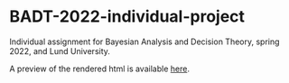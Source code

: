 # BADT-2022-individual-project

Individual assignment for Bayesian Analysis and Decision Theory, spring 2022, and Lund University.

A preview of the rendered html is available [here](https://htmlpreview.github.io/?https://github.com/carldelfin/BADT-2022-individual-project/blob/main/ind_proj_short.html).
